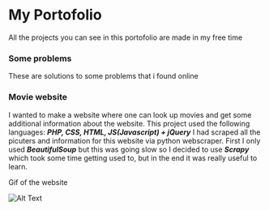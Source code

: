 # My Portofolio
All the projects you can see in this portofolio are made in my free time

### Some problems
These are solutions to some problems that i found online

### Movie website
I wanted to make a website where one can look up movies and get some additional information about the website.
This project used the following languages: _**PHP, CSS, HTML, JS(Javascript) + jQuery**_
I had scraped all the picuters and information for this website via python webscraper. First I only used _**BeautifulSoup**_ but this was going slow so I decided to use _**Scrapy**_ which took some time getting used to, but in the end it was really useful to learn. 

Gif of the website

![Alt Text](http://i.imgur.com/nFqQPFW.gif)
